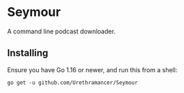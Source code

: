 # Seymour
A command line podcast downloader.

## Installing
Ensure you have Go 1.16 or newer, and run this from a shell:

```
go get -u github.com/Urethramancer/Seymour
```
